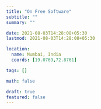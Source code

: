 ```yaml
---
title: "On Free Software"
subtitle: ""
summary: ""

date: 2021-08-03T14:28:08+05:30
lastmod: 2021-08-03T14:28:08+05:30

location:
  name: Mumbai, India
  coords: [19.0769,72.8761]

tags: []

math: false

draft: true
featured: false
---
```

